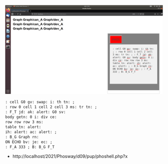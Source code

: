 <img src="https://github.com/udexon/Phosway/blob/master/img/DUIX_AJAX.png" width=600>


```
: cell G0 gv: swap: i: th tn: ; 
: row 0 cell 1 cell 2 cell 3 ms: tr tn: ; 
: F_T jd: ak: alert: G0 sv: 
body getn: 0 i: div ce: 
row row row 3 ms: 
table tn: alert: 
ih: alert: ac: alert: ; 
: B_G Graph rn: 
ON ECHO bv: je: ec: ; 
: F_A 333 ; B: B_G F_T
```

- http://localhost/2021/Phosway/d09/pup/phoshell.php?x
